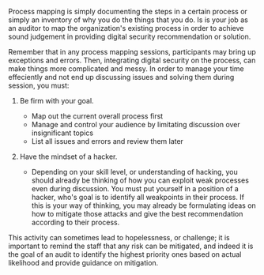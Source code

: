 Process mapping is simply documenting the steps in a certain process or simply an inventory of why you do the things that you do. Is is your job as an auditor to map the organization's existing process in order to achieve sound judgement in providing digital security recommendation or solution.

Remember that in any process mapping sessions, participants may bring up exceptions and errors. Then, integrating digital security on the process, can make things more complicated and messy. In order to manage your time effeciently and not end up discussing issues and solving them during session, you must:

1. Be firm with your goal.
    - Map out the current overall process first
    - Manage and control your audience by  limitating discussion over insignificant topics
    - List all issues and errors and review them later

2. Have the mindset of a hacker.
    - Depending on your skill level, or understanding of hacking, you should already be thinking of how you can exploit weak processes even during discussion. You must put yourself in a position of a hacker, who's goal is to identify all weakpoints in their process. If this is your way of thinking, you may already be formulating ideas on how to mitigate those attacks and give the best recommendation according to their process.
 
This activity can sometimes lead to hopelessness, or challenge; it is important to remind the staff that any risk can be mitigated, and indeed it is the goal of an audit to identify the highest priority ones based on actual likelihood and provide guidance on mitigation.

